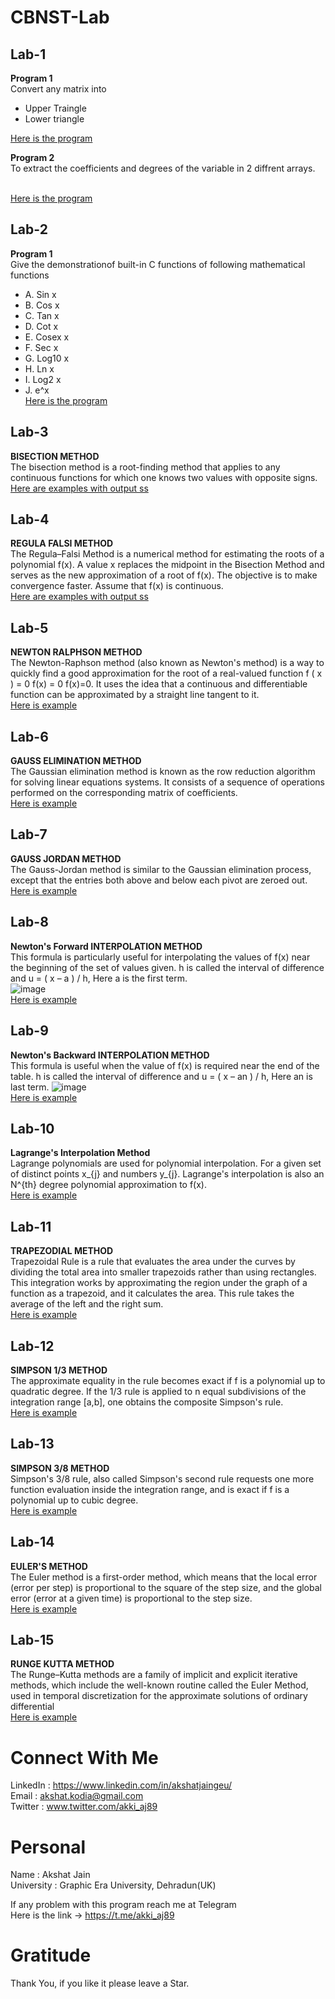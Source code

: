 # CBNST-Lab

## Lab-1
**Program 1** </br>Convert any matrix into 
* Upper Traingle
* Lower triangle</br>

[Here is the program](https://github.com/akshatprogrammer/CBNST-Lab/blob/main/UpperAndLowerTriangle.cpp)</br>

**Program 2** </br>To extract the coefficients and degrees of the variable in 2 diffrent arrays.

</br>[Here is the program](https://github.com/akshatprogrammer/CBNST-Lab/blob/main/DegreeAndCoeffecient.cpp)

## Lab-2
**Program 1**</br>Give the demonstrationof built-in C functions of following mathematical functions
* A. Sin x
* B. Cos x
* C. Tan x
* D. Cot x
* E. Cosex x
* F. Sec x
* G. Log10 x
* H. Ln x
* I. Log2 x
* J. e^x
</br>[Here is the program](https://github.com/akshatprogrammer/CBNST-Lab/blob/main/UseOfMathematicalFunctions.cpp)


## Lab-3
**BISECTION METHOD**</br>
The bisection method is a root-finding method that applies to any continuous functions for which one knows two values with opposite signs.
</br>[Here are examples with output ss](https://github.com/akshatprogrammer/CBNST-Lab/tree/Bisection/Bisection)

## Lab-4
**REGULA FALSI METHOD**</br>
The Regula–Falsi Method is a numerical method for estimating the roots of a polynomial f(x). A value x replaces the midpoint in the Bisection Method and serves as the new approximation of a root of f(x). The objective is to make convergence faster. Assume that f(x) is continuous.
</br>[Here are examples with output ss](https://github.com/akshatprogrammer/CBNST-Lab/tree/Root-Finding-Methods/Regula%20Falsi)

## Lab-5
**NEWTON RALPHSON METHOD**</br>
The Newton-Raphson method (also known as Newton's method) is a way to quickly find a good approximation for the root of a real-valued function f ( x ) = 0 f(x) = 0 f(x)=0. It uses the idea that a continuous and differentiable function can be approximated by a straight line tangent to it.
</br>[Here is example](https://github.com/akshatprogrammer/CBNST-Lab/tree/Root-Finding-Methods/Newton%20RalphSon)

## Lab-6
**GAUSS ELIMINATION METHOD**</br>
The Gaussian elimination method is known as the row reduction algorithm for solving linear equations systems. It consists of a sequence of operations performed on the corresponding matrix of coefficients.
</br>[Here is example](https://github.com/akshatprogrammer/CBNST-Lab/tree/Root-Finding-Methods/Gauss%20Elimination)

## Lab-7
**GAUSS JORDAN METHOD**</br>
The Gauss-Jordan method is similar to the Gaussian elimination process, except that the entries both above and below each pivot are zeroed out.
</br>[Here is example](https://github.com/akshatprogrammer/CBNST-Lab/tree/Root-Finding-Methods/Gauss%20Jordan)

## Lab-8
**Newton's Forward INTERPOLATION METHOD**</br>
This formula is particularly useful for interpolating the values of f(x) near the beginning of the set of values given. h is called the interval of difference and u = ( x – a ) / h, Here a is the first term.</br>
![image](https://www.geeksforgeeks.org/wp-content/ql-cache/quicklatex.com-7d7c62dfbfebdfecda42ce13a57dea07_l3.svg)
</br>[Here is example](https://github.com/akshatprogrammer/CBNST-Lab/tree/Root-Finding-Methods/Forward%20Interplotion)

## Lab-9
**Newton's Backward INTERPOLATION METHOD**</br>
This formula is useful when the value of f(x) is required near the end of the table. h is called the interval of difference and u = ( x – an ) / h, Here an is last term.
![image](https://www.geeksforgeeks.org/wp-content/ql-cache/quicklatex.com-96a67d06ab4f23b4a413ceec940454c8_l3.svg)
</br>[Here is example](https://github.com/akshatprogrammer/CBNST-Lab/tree/Root-Finding-Methods/Backward%20Interpolation)

## Lab-10
**Lagrange's Interpolation Method**</br>
Lagrange polynomials are used for polynomial interpolation. For a given set of distinct points x_{j} and numbers y_{j}. Lagrange's interpolation is also an N^{th} degree polynomial approximation to f(x).
</br>[Here is example](https://github.com/akshatprogrammer/CBNST-Lab/tree/Root-Finding-Methods/Lagrange)

## Lab-11
**TRAPEZODIAL METHOD**</br>
Trapezoidal Rule is a rule that evaluates the area under the curves by dividing the total area into smaller trapezoids rather than using rectangles. This integration works by approximating the region under the graph of a function as a trapezoid, and it calculates the area. This rule takes the average of the left and the right sum.
</br>[Here is example](https://github.com/akshatprogrammer/CBNST-Lab/tree/Root-Finding-Methods/Trapezodial)

## Lab-12
**SIMPSON 1/3 METHOD**</br>
The approximate equality in the rule becomes exact if f is a polynomial up to quadratic degree. If the 1/3 rule is applied to n equal subdivisions of the integration range [a,b], one obtains the composite Simpson's rule.
</br>[Here is example](https://github.com/akshatprogrammer/CBNST-Lab/tree/Root-Finding-Methods/Simpsons%2013)

## Lab-13
**SIMPSON 3/8 METHOD**</br>
Simpson's 3/8 rule, also called Simpson's second rule requests one more function evaluation inside the integration range, and is exact if f is a polynomial up to cubic degree.
</br>[Here is example](https://github.com/akshatprogrammer/CBNST-Lab/tree/Root-Finding-Methods/Simpson%2038)

## Lab-14
**EULER'S METHOD**</br>
The Euler method is a first-order method, which means that the local error (error per step) is proportional to the square of the step size, and the global error (error at a given time) is proportional to the step size.
</br>[Here is example](https://github.com/akshatprogrammer/CBNST-Lab/tree/Root-Finding-Methods/Euler's)

## Lab-15
**RUNGE KUTTA METHOD**</br>
The Runge–Kutta methods are a family of implicit and explicit iterative methods, which include the well-known routine called the Euler Method, used in temporal discretization for the approximate solutions of ordinary differential
</br>[Here is example](https://github.com/akshatprogrammer/CBNST-Lab/tree/Root-Finding-Methods/Runge%20Kutta)


# Connect With Me
LinkedIn : https://www.linkedin.com/in/akshatjaingeu/<br/>
Email : akshat.kodia@gmail.com<br/>
Twitter : www.twitter.com/akki_aj89<br/>

# Personal
Name : Akshat Jain<br/>
University : Graphic Era University, Dehradun(UK)

If any problem with this program reach me at Telegram<br/>
Here is the link -> https://t.me/akki_aj89

# Gratitude
Thank You, if you like it please leave a Star.

